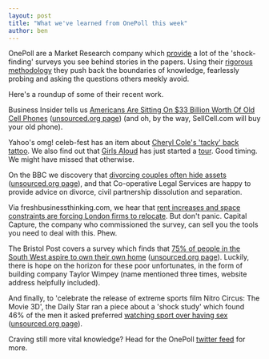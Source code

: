 ```yaml
---
layout: post
title: "What we've learned from OnePoll this week"
author: ben
---
```


OnePoll are a Market Research company which
[provide](http://mediastandardstrust.org/blog/why-churnalism-com-should-keep-highlighting-the-use-of-survey-%E2%80%98news-copy%E2%80%99-by-the-uk-press/)
a lot of the 'shock-finding' surveys you see behind stories in the papers.
Using their
[rigorous methodology](http://www.merseysideskeptics.org.uk/2011/06/bad-news-clarksons-cock-rides-again/)
they push back the boundaries of knowledge, fearlessly probing
and asking the questions others meekly avoid.

Here's a roundup of some of their recent work.

Business Insider tells us
[Americans Are Sitting On $33 Billion Worth Of Old Cell Phones](http://www.businessinsider.com/get-hundreds-for-your-old-phones-2013-2)
([unsourced.org page](http://unsourced.org/art/19792))
(and oh, by the way, SellCell.com will buy your old phone).

Yahoo's omg! celeb-fest has an item about
[Cheryl Cole's 'tacky' back tattoo](http://uk.omg.yahoo.com/gossip/the-juice/cheryl-cole-back-tattoo-in-full-rose-girls-aloud-tour-stage-162807717.html).
We also find out that [Girls Aloud](http://en.wikipedia.org/wiki/Girls_Aloud)
has just started a [tour](http://en.wikipedia.org/wiki/Ten_-_The_Hits_Tour_2013).
Good timing. We might have missed that otherwise.

On the BBC we discovery that [divorcing couples often hide assets](http://www.bbc.co.uk/news/education-21534453)
([unsourced.org page](http://unsourced.org/art/19706)), and that Co-operative
Legal Services are happy to provide advice on divorce, civil partnership
dissolution and separation.

Via freshbusinessthinking.com, we hear that
[rent increases and space constraints are forcing London firms to relocate](http://www.freshbusinessthinking.com/news.php?NID=17201).
But don't panic. Capital Capture, the company who commissioned the
survey, can sell you the tools you need to deal with this.
Phew.

The Bristol Post covers a survey which finds that
[75% of people in the South West aspire to own their own home](http://www.thisisbristol.co.uk/Survey-75-aspire-home/story-18154668-detail/story.html)
([unsourced.org page](http://unsourced.org/art/19791)).
Luckily, there is hope on the horizon for these poor unfortunates, in
the form of building company Taylor Wimpey (name mentioned three times,
website address helpfully included).

And finally, to 'celebrate the release of extreme sports film Nitro Circus:
The Movie 3D', the Daily Star ran a piece about a 'shock study' which found
46% of the men it asked preferred
[watching sport over having sex](http://www.dailystar.co.uk/news/view/300566/No-sex-please-we-d-rather-watch-sport-/)
([unsourced.org page](http://unsourced.org/art/19789)).


Craving still more vital knowledge? Head for the OnePoll [twitter feed](https://twitter.com/OnePoll) for more.

